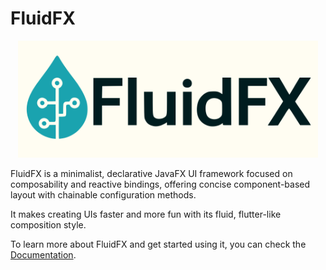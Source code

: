 # FluidFX

<html>
  <p align="center">
    <img src="assets/ffx-dark.png" width="480px">
  </p>
</html>

FluidFX is a minimalist, declarative JavaFX UI framework focused on composability and reactive bindings, offering concise component-based layout with chainable configuration methods.

It makes creating UIs faster and more fun with its fluid, flutter-like composition style.

To learn more about FluidFX and get started using it, you can check the [Documentation](doc/).
